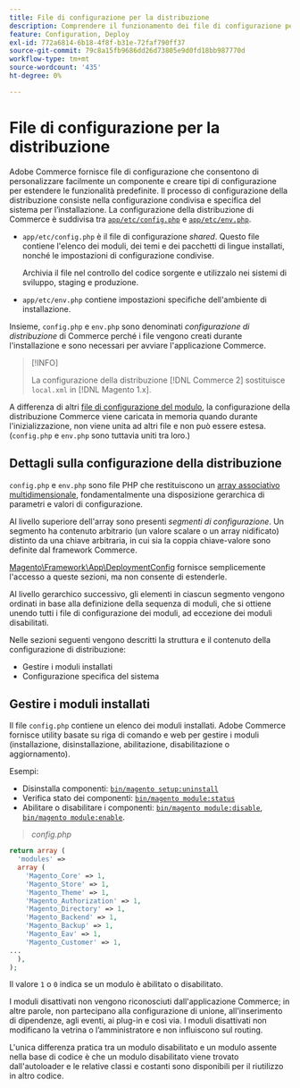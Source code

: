 ```yaml
---
title: File di configurazione per la distribuzione
description: Comprendere il funzionamento dei file di configurazione per l'installazione dell'applicazione Commerce.
feature: Configuration, Deploy
exl-id: 772a6814-6b18-4f8f-b31e-72faf790ff37
source-git-commit: 79c8a15fb9686dd26d73805e9d0fd18bb987770d
workflow-type: tm+mt
source-wordcount: '435'
ht-degree: 0%

---
```


# File di configurazione per la distribuzione

Adobe Commerce fornisce file di configurazione che consentono di personalizzare facilmente un componente e creare tipi di configurazione per estendere le funzionalità predefinite. Il processo di configurazione della distribuzione consiste nella configurazione condivisa e specifica del sistema per l’installazione. La configurazione della distribuzione di Commerce è suddivisa tra [`app/etc/config.php`](../reference/config-reference-configphp.md) e [`app/etc/env.php`](../reference/config-reference-envphp.md).

- `app/etc/config.php` è il file di configurazione _shared_.
Questo file contiene l&#39;elenco dei moduli, dei temi e dei pacchetti di lingue installati, nonché le impostazioni di configurazione condivise.

  Archivia il file nel controllo del codice sorgente e utilizzalo nei sistemi di sviluppo, staging e produzione.

- `app/etc/env.php` contiene impostazioni specifiche dell&#39;ambiente di installazione.

Insieme, `config.php` e `env.php` sono denominati _configurazione di distribuzione_ di Commerce perché i file vengono creati durante l&#39;installazione e sono necessari per avviare l&#39;applicazione Commerce.

>[!INFO]
>
>La configurazione della distribuzione [!DNL Commerce 2] sostituisce `local.xml` in [!DNL Magento 1.x].

A differenza di altri [file di configurazione del modulo](../reference/module-files.md), la configurazione della distribuzione Commerce viene caricata in memoria quando durante l&#39;inizializzazione, non viene unita ad altri file e non può essere estesa. (`config.php` e `env.php` sono tuttavia uniti tra loro.)

## Dettagli sulla configurazione della distribuzione

`config.php` e `env.php` sono file PHP che restituiscono un [array associativo multidimensionale](https://www.w3schools.com:443/php/php_arrays.asp), fondamentalmente una disposizione gerarchica di parametri e valori di configurazione.

Al livello superiore dell&#39;array sono presenti _segmenti di configurazione_. Un segmento ha contenuto arbitrario (un valore scalare o un array nidificato) distinto da una chiave arbitraria, in cui sia la coppia chiave-valore sono definite dal framework Commerce.

[Magento\Framework\App\DeploymentConfig](https://github.com/magento/magento2/blob/2.4/lib/internal/Magento/Framework/App/DeploymentConfig.php) fornisce semplicemente l&#39;accesso a queste sezioni, ma non consente di estenderle.

Al livello gerarchico successivo, gli elementi in ciascun segmento vengono ordinati in base alla definizione della sequenza di moduli, che si ottiene unendo tutti i file di configurazione dei moduli, ad eccezione dei moduli disabilitati.

Nelle sezioni seguenti vengono descritti la struttura e il contenuto della configurazione di distribuzione:

- Gestire i moduli installati
- Configurazione specifica del sistema

## Gestire i moduli installati

Il file `config.php` contiene un elenco dei moduli installati. Adobe Commerce fornisce utility basate su riga di comando e web per gestire i moduli (installazione, disinstallazione, abilitazione, disabilitazione o aggiornamento).

Esempi:

- Disinstalla componenti: [`bin/magento setup:uninstall`](../../installation/tutorials/uninstall-modules.md)
- Verifica stato dei componenti: [`bin/magento module:status`](https://experienceleague.adobe.com/it/docs/commerce-operations/tools/cli-reference/commerce-on-premises#modulestatus)
- Abilitare o disabilitare i componenti: [`bin/magento module:disable`](../../installation/tutorials/manage-modules.md), [`bin/magento module:enable`](../../installation/tutorials/manage-modules.md).

> _config.php_

```php
return array (
  'modules' =>
  array (
    'Magento_Core' => 1,
    'Magento_Store' => 1,
    'Magento_Theme' => 1,
    'Magento_Authorization' => 1,
    'Magento_Directory' => 1,
    'Magento_Backend' => 1,
    'Magento_Backup' => 1,
    'Magento_Eav' => 1,
    'Magento_Customer' => 1,
...
  ),
);
```

Il valore `1` o `0` indica se un modulo è abilitato o disabilitato.

I moduli disattivati non vengono riconosciuti dall&#39;applicazione Commerce; in altre parole, non partecipano alla configurazione di unione, all&#39;inserimento di dipendenze, agli eventi, ai plug-in e così via. I moduli disattivati non modificano la vetrina o l’amministratore e non influiscono sul routing.

L&#39;unica differenza pratica tra un modulo disabilitato e un modulo assente nella base di codice è che un modulo disabilitato viene trovato dall&#39;autoloader e le relative classi e costanti sono disponibili per il riutilizzo in altro codice.
